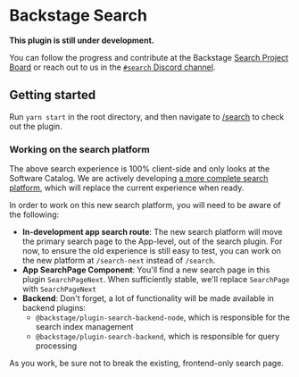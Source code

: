 # Backstage Search

**This plugin is still under development.**

You can follow the progress and contribute at the Backstage [Search Project Board](https://github.com/backstage/backstage/projects/6) or reach out to us in the [`#search` Discord channel](https://discord.com/channels/687207715902193673/770283289327566848).

## Getting started

Run `yarn start` in the root directory, and then navigate to [/search](http://localhost:3000/search) to check out the plugin.

### Working on the search platform

The above search experience is 100% client-side and only looks at the Software Catalog. We are actively developing [a more complete search platform](https://backstage.io/docs/features/search/search-overview), which will replace the current experience when ready.

In order to work on this new search platform, you will need to be aware of the following:

- **In-development app search route**: The new search platform will move the primary search page to the App-level, out of the search plugin. For now, to ensure the old experience is still easy to test, you can work on the new platform at `/search-next` instead of `/search`.
- **App SearchPage Component**: You'll find a new search page in this plugin `SearchPageNext`. When sufficiently stable, we'll replace `SearchPage` with `SearchPageNext`
- **Backend**: Don't forget, a lot of functionality will be made available in backend plugins:
  - `@backstage/plugin-search-backend-node`, which is responsible for the search index management
  - `@backstage/plugin-search-backend`, which is responsible for query processing

As you work, be sure not to break the existing, frontend-only search page.

